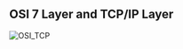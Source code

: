 OSI 7 Layer and TCP/IP Layer
-----------------------------------------------------------------------------------------------------------------------------
![OSI_TCP](https://github.com/user-attachments/assets/5b975409-48cc-4b30-a125-fc7570026d9e)
